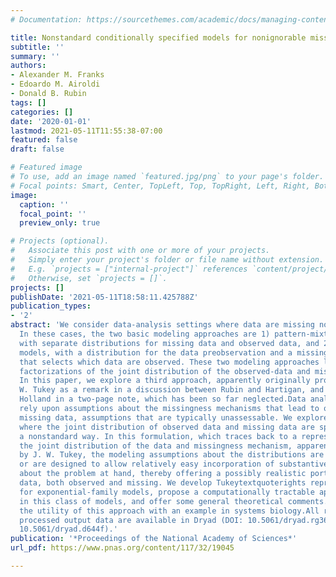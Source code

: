 ```yaml
---
# Documentation: https://sourcethemes.com/academic/docs/managing-content/

title: Nonstandard conditionally specified models for nonignorable missing data
subtitle: ''
summary: ''
authors:
- Alexander M. Franks
- Edoardo M. Airoldi
- Donald B. Rubin
tags: []
categories: []
date: '2020-01-01'
lastmod: 2021-05-11T11:55:38-07:00
featured: false
draft: false

# Featured image
# To use, add an image named `featured.jpg/png` to your page's folder.
# Focal points: Smart, Center, TopLeft, Top, TopRight, Left, Right, BottomLeft, Bottom, BottomRight.
image:
  caption: ''
  focal_point: ''
  preview_only: true

# Projects (optional).
#   Associate this post with one or more of your projects.
#   Simply enter your project's folder or file name without extension.
#   E.g. `projects = ["internal-project"]` references `content/project/deep-learning/index.md`.
#   Otherwise, set `projects = []`.
projects: []
publishDate: '2021-05-11T18:58:11.425788Z'
publication_types:
- '2'
abstract: 'We consider data-analysis settings where data are missing not at random.
  In these cases, the two basic modeling approaches are 1) pattern-mixture models,
  with separate distributions for missing data and observed data, and 2) selection
  models, with a distribution for the data preobservation and a missing-data mechanism
  that selects which data are observed. These two modeling approaches lead to distinct
  factorizations of the joint distribution of the observed-data and missing-data indicators.
  In this paper, we explore a third approach, apparently originally proposed by J.
  W. Tukey as a remark in a discussion between Rubin and Hartigan, and reported by
  Holland in a two-page note, which has been so far neglected.Data analyses typically
  rely upon assumptions about the missingness mechanisms that lead to observed versus
  missing data, assumptions that are typically unassessable. We explore an approach
  where the joint distribution of observed data and missing data are specified in
  a nonstandard way. In this formulation, which traces back to a representation of
  the joint distribution of the data and missingness mechanism, apparently first proposed
  by J. W. Tukey, the modeling assumptions about the distributions are either assessable
  or are designed to allow relatively easy incorporation of substantive knowledge
  about the problem at hand, thereby offering a possibly realistic portrayal of the
  data, both observed and missing. We develop Tukeytextquoterights representation
  for exponential-family models, propose a computationally tractable approach to inference
  in this class of models, and offer some general theoretical comments. We then illustrate
  the utility of this approach with an example in systems biology.All raw input and
  processed output data are available in Dryad (DOI: 10.5061/dryad.rg367 and DOI:
  10.5061/dryad.d644f).'
publication: '*Proceedings of the National Academy of Sciences*'
url_pdf: https://www.pnas.org/content/117/32/19045

---
```

